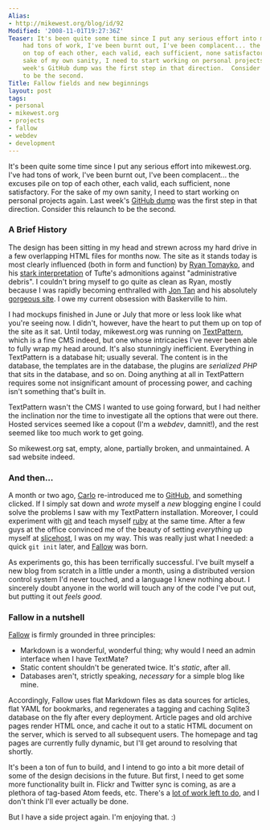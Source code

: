 ```yaml
---
Alias:
- http://mikewest.org/blog/id/92
Modified: '2008-11-01T19:27:36Z'
Teaser: It's been quite some time since I put any serious effort into mikewest.org.  I've
    had tons of work, I've been burnt out, I've been complacent... the excuses pile
    on top of each other, each valid, each sufficient, none satisfactory.  For the
    sake of my own sanity, I need to start working on personal projects again.  Last
    week's GitHub dump was the first step in that direction.  Consider this relaunch
    to be the second.
Title: Fallow fields and new beginnings
layout: post
tags:
- personal
- mikewest.org
- projects
- fallow
- webdev
- development
---
```

It's been quite some time since I put any serious effort into mikewest.org.  I've had tons of work, I've been burnt out, I've been complacent... the excuses pile on top of each other, each valid, each sufficient, none satisfactory.  For the sake of my own sanity, I need to start working on personal projects again.  Last week's [GitHub dump][dump] was the first step in that direction.  Consider this relaunch to be the second.

### A Brief History ###

The design has been sitting in my head and strewn across my hard drive in a few overlapping HTML files for months now.  The site as it stands today is most clearly influenced (both in form and function) by [Ryan Tomayko][tomayko], and his [stark interpretation][debris] of Tufte's admonitions against "administrative debris".  I couldn't bring myself to go quite as clean as Ryan, mostly because I was rapidly becoming enthralled with [Jon Tan][tan] and his absolutely [gorgeous site][tangerine].  I owe my current obsession with Baskerville to him.

I had mockups finished in June or July that more or less look like what you're seeing now.  I didn't, however, have the heart to put them up on top of the site as it sat.  Until today, mikewest.org was running on [TextPattern][], which is a fine CMS indeed, but one whose intricacies I've never been able to fully wrap my head around.  It's also stunningly inefficient.  Everything in TextPattern is a database hit; usually several.  The content is in the database, the templates are in the database, the plugins are _serialized PHP_ that sits in the database, and so on.  Doing anything at all in TextPattern requires some not insignificant amount of processing power, and caching isn't something that's built in.  

TextPattern wasn't the CMS I wanted to use going forward, but I had neither the inclination nor the time to investigate all the options that were out there.  Hosted services seemed like a copout (I'm a _webdev_, damnit!), and the rest seemed like too much work to get going.

So mikewest.org sat, empty, alone, partially broken, and unmaintained.  A sad website indeed.

### And then... ###

A month or two ago, [Carlo][] re-introduced me to [GitHub][], and something clicked.  If I simply sat down and _wrote_ myself a _new_ blogging engine I could solve the problems I saw with my TextPattern installation.  Moreover, I could experiment with [git][] and teach myself [ruby][] at the same time.  After a few guys at the office convinced me of the beauty of setting _everything_ up myself at [slicehost][], I was on my way. This was really just what I needed: a quick `git init` later, and [Fallow][] was born.

As experiments go, this has been terrifically successful.  I've built myself a new blog from scratch in a little under a month, using a distributed version control system I'd never touched, and a language I knew nothing about.  I sincerely doubt anyone in the world will touch any of the code I've put out, but putting it out _feels good_.

### Fallow in a nutshell ###

[Fallow][] is firmly grounded in three principles:

*   Markdown is a wonderful, wonderful thing; why would I need an admin interface when I have TextMate?
*   Static content shouldn't be generated twice.  It's _static_, after all.
*   Databases aren't, strictly speaking, _necessary_ for a simple blog like mine.

Accordingly, Fallow uses flat Markdown files as data sources for articles, flat YAML for bookmarks, and regenerates a tagging and caching Sqlite3 database on the fly after every deployment.  Article pages and old archive pages render HTML once, and cache it out to a static HTML document on the server, which is served to all subsequent users.  The homepage and tag pages are currently fully dynamic, but I'll get around to resolving that shortly.

It's been a ton of fun to build, and I intend to go into a bit more detail of some of the design decisions in the future.  But first, I need to get some more functionality built in.  Flickr and Twitter sync is coming, as are a plethora of tag-based Atom feeds, etc.  There's a [lot of work left to do][todo], and I don't think I'll ever actually be done.

But I have a side project again.  I'm enjoying that.  :)

[dump]:         /2008/10/gently-abandoning-dead-to-me-projects
[tomayko]:      http://tomayko.com/about
[debris]:       http://tomayko.com/writings/administrative-debris
[tan]:          http://jontangerine.com/about/
[tangerine]:    http://jontangerine.com/
[TextPattern]:  http://textpattern.com/
[Carlo]:        http://carlo.zottmann.org/  "Carlo Zottmann"
[GitHub]:       http://github.com/  
[git]:          http://git.or.cz/   "Git: Fast Version Control System"
[ruby]:         http://www.ruby-lang.org/   "Ruby Programming Language"
[Fallow]:       https://github.com/mikewest/fallow/tree
[slicehost]:    http://slicehost.com/
[todo]:         http://github.com/mikewest/fallow/tree/master/README.markdown "Fallow's README and TODO."